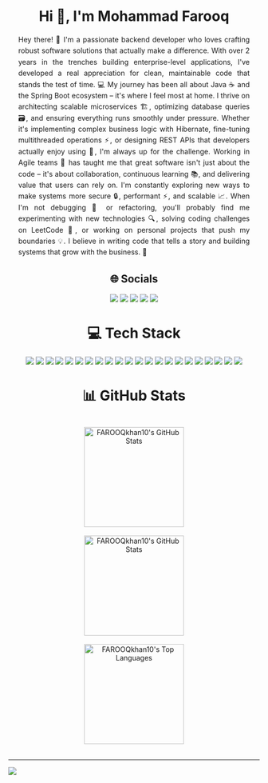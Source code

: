 <h1 align="center">Hi 👋, I'm Mohammad Farooq</h1>

<div align="center">
    <div style="text-align: justify; text-justify: inter-word; max-width: 700px; margin: 0 auto; padding: 0 20px; line-height: 1.6; hyphens: auto;">
        Hey there! 👋 I'm a passionate backend developer who loves crafting robust software solutions that actually make a difference. With over 2 years in the trenches building enterprise-level applications, I've developed a real appreciation for clean, maintainable code that stands the test of time. 💻 My journey has been all about Java ☕ and the Spring Boot ecosystem – it's where I feel most at home. I thrive on architecting scalable microservices 🏗️, optimizing database queries 🗃️, and ensuring everything runs smoothly under pressure. Whether it's implementing complex business logic with Hibernate, fine-tuning multithreaded operations ⚡, or designing REST APIs that developers actually enjoy using 🚀, I'm always up for the challenge. Working in Agile teams 🤝 has taught me that great software isn't just about the code – it's about collaboration, continuous learning 📚, and delivering value that users can rely on. I'm constantly exploring new ways to make systems more secure 🔒, performant ⚡, and scalable 📈. When I'm not debugging 🐛 or refactoring, you'll probably find me experimenting with new technologies 🔍, solving coding challenges on LeetCode 🧩, or working on personal projects that push my boundaries 💡. I believe in writing code that tells a story and building systems that grow with the business. 🌱
    </div>
</div>

<div align="center">
    <h2>🌐 Socials</h2>
    <a href="https://instagram.com/khan.mohd_09"><img src="https://img.shields.io/badge/Instagram-%23E4405F.svg?logo=Instagram&logoColor=white" /></a>
    <a href="https://linkedin.com/in/mohammad-farooq-a40b891b3"><img src="https://img.shields.io/badge/LinkedIn-%230077B5.svg?logo=linkedin&logoColor=white" /></a>
    <a href="https://youtube.com/@CodeZipper12"><img src="https://img.shields.io/badge/YouTube-%23FF0000.svg?logo=YouTube&logoColor=white" /></a>
    <a href="mailto:farooq208019@gmail.com"><img src="https://img.shields.io/badge/Email-D14836?logo=gmail&logoColor=white" /></a>
    <a href="https://leetcode.com/mr_xlr8/"><img src="https://img.shields.io/badge/LeetCode-444F5A?style=flat&logo=LeetCode&logoColor=#d16c06" /></a>
</div>

<div align="center">
    <h1>💻 Tech Stack</h1>
    <img src="https://img.shields.io/badge/java-%23ED8B00.svg?style=for-the-badge&logo=openjdk&logoColor=white" />
    <img src="https://img.shields.io/badge/html5-%23E34F26.svg?style=for-the-badge&logo=html5&logoColor=white" />
    <img src="https://img.shields.io/badge/c-%2300599C.svg?style=for-the-badge&logo=c&logoColor=white" />
    <img src="https://img.shields.io/badge/c++-%2300599C.svg?style=for-the-badge&logo=c%2B%2B&logoColor=white" />
    <img src="https://img.shields.io/badge/azure-%230072C6.svg?style=for-the-badge&logo=microsoftazure&logoColor=white" />
    <img src="https://img.shields.io/badge/firebase-%23039BE5.svg?style=for-the-badge&logo=firebase" />
    <img src="https://img.shields.io/badge/jenkins-%232C5263.svg?style=for-the-badge&logo=jenkins&logoColor=white" />
    <img src="https://img.shields.io/badge/Apache%20Maven-C71A36?style=for-the-badge&logo=Apache%20Maven&logoColor=white" />
    <img src="https://img.shields.io/badge/apache%20tomcat-%23F8DC75.svg?style=for-the-badge&logo=apache-tomcat&logoColor=black" />
    <img src="https://img.shields.io/badge/mysql-4479A1.svg?style=for-the-badge&logo=mysql&logoColor=white" />
    <img src="https://img.shields.io/badge/firebase-a08021?style=for-the-badge&logo=firebase&logoColor=ffcd34" />
    <img src="https://img.shields.io/badge/github%20actions-%232671E5.svg?style=for-the-badge&logo=githubactions&logoColor=white" />
    <img src="https://img.shields.io/badge/git-%23F05033.svg?style=for-the-badge&logo=git&logoColor=white" />
    <img src="https://img.shields.io/badge/github-%23121011.svg?style=for-the-badge&logo=github&logoColor=white" />
    <img src="https://img.shields.io/badge/jira-%230A0FFF.svg?style=for-the-badge&logo=jira&logoColor=white" />
    <img src="https://img.shields.io/badge/docker-%230db7ed.svg?style=for-the-badge&logo=docker&logoColor=white" />
    <img src="https://img.shields.io/badge/Thymeleaf-%23005C0F.svg?style=for-the-badge&logo=Thymeleaf&logoColor=white" />
    <img src="https://img.shields.io/badge/Canva-%2300C4CC.svg?style=for-the-badge&logo=Canva&logoColor=white" />
    <img src="https://img.shields.io/badge/rancher-%230075A8.svg?style=for-the-badge&logo=rancher&logoColor=white" />
    <img src="https://img.shields.io/badge/-Swagger-%23Clojure?style=for-the-badge&logo=swagger&logoColor=white" />
    <img src="https://img.shields.io/badge/Gradle-02303A.svg?style=for-the-badge&logo=Gradle&logoColor=white" />
    <img src="https://img.shields.io/badge/spring-%236DB33F.svg?style=for-the-badge&logo=spring&logoColor=white" />
</div>

<div align="center">
    <h1>📊 GitHub Stats</h1>
    <br>
    <a href="https://github.com/FAROOQkhan10"><img src="https://github-readme-stats.vercel.app/api?username=FAROOQkhan10&theme=vue-dark&hide_border=false&include_all_commits=false&count_private=false&show_icons=true" title="FAROOQkhan10's GitHub Stats" height="200"/></a>
    <br>
    <br>
    <a href="https://github.com/FAROOQkhan10"><img src="https://nirzak-streak-stats.vercel.app/?user=FAROOQkhan10&theme=vue-dark&hide_border=false" title="FAROOQkhan10's GitHub Stats" height="200"/></a>
    <br>
    <br>
    <a href="https://github.com/FAROOQkhan10"><img src="https://github-readme-stats.vercel.app/api/top-langs/?username=FAROOQkhan10&theme=vue-dark&hide_border=false&include_all_commits=false&count_private=false&layout=compact" title="FAROOQkhan10's Top Languages" height="200"/></a>
    <br><br>
</div>

---
[![](https://visitcount.itsvg.in/api?id=FAROOQkhan10&icon=0&color=0)](https://visitcount.itsvg.in)

